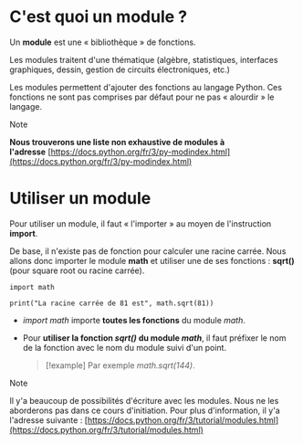 # C'est quoi un module ?

Un **module** est une « bibliothèque » de fonctions.

Les modules traitent d'une thématique (algèbre, statistiques, interfaces graphiques, dessin, gestion de circuits électroniques, etc.)

Les modules permettent d'ajouter des fonctions au langage Python.
Ces fonctions ne sont pas comprises par défaut pour ne pas « alourdir » le langage.

>[!note]
>**Nous trouverons une liste non exhaustive de modules à l'adresse** [https://docs.python.org/fr/3/py-modindex.html](https://docs.python.org/fr/3/py-modindex.html)


# Utiliser un module

Pour utiliser un module, il faut « l'importer » au moyen de l'instruction **import**.

De base, il n'existe pas de fonction pour calculer une racine carrée.
Nous allons donc importer le module **math**
 et utiliser une de ses fonctions : **sqrt()** (pour square root ou racine carrée).


```
import math

print("La racine carrée de 81 est", math.sqrt(81))

```

- *import math* importe **toutes les fonctions** du module *math*.

- Pour **utiliser la fonction *sqrt()* du module *math***, il faut préfixer le nom de la fonction avec le nom du module suivi d'un point. 
  >[!example]
  >Par exemple *math.sqrt(144)*.
  

>[!note]
> Il y'a beaucoup de possibilités d'écriture avec les modules. Nous ne les aborderons pas dans ce cours d'initiation. Pour plus d'information, il y'a l'adresse suivante : [https://docs.python.org/fr/3/tutorial/modules.html](https://docs.python.org/fr/3/tutorial/modules.html)
